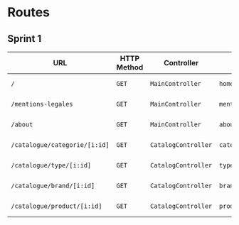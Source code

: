 # Routes

## Sprint 1

| URL | HTTP Method | Controller | Method | Title | Content | Comment |
|--|--|--|--|--|--|--|
| `/` | `GET` | `MainController` | `home` | Dans les shoe | 5 categorys | home page |
| `/mentions-legales` | `GET` | `MainController` | `mentionsLegales` | Mentions légales | Mentions légales | Mentions légales |
| `/about` | `GET` | `MainController` | `aboutAction` | A propos | About our shop| - |
| `/catalogue/categorie/[i:id]` | `GET` | `CatalogController` | `categoriesAction` | Catégories | page catégory | [id] is an integer |
| `/catalogue/type/[i:id]` | `GET` | `CatalogController` | `typeAction` | Types | page type | [id] is an integer |
| `/catalogue/brand/[i:id]` | `GET` | `CatalogController` | `brandAction` | Marques | page Brand | [id] is an integer |
| `/catalogue/product/[i:id]` | `GET` | `CatalogController` | `productAction` | Produit | page product | [id] is an integer |